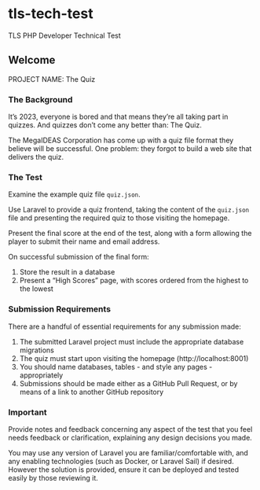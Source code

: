 # tls-tech-test
TLS PHP Developer Technical Test

## Welcome

PROJECT NAME: The Quiz

### The Background

It’s 2023, everyone is bored and that means they’re all taking part in quizzes. And quizzes don’t come any better than: The Quiz.

The MegaIDEAS Corporation has come up with a quiz file format they believe will be successful. One problem: they forgot to build a web site that delivers the quiz.

### The Test

Examine the example quiz file ``quiz.json``.

Use Laravel to provide a quiz frontend, taking the content of the ``quiz.json`` file and presenting the required quiz to those visiting the homepage.

Present the final score at the end of the test, along with a form allowing the player to submit their name and email address.

On successful submission of the final form:

  1. Store the result in a database
  1. Present a “High Scores” page, with scores ordered from the highest to the lowest


### Submission Requirements

There are a handful of essential requirements for any submission made:

  1. The submitted Laravel project must include the appropriate database migrations
  1. The quiz must start upon visiting the homepage (http://localhost:8001)
  1. You should name databases, tables - and style any pages - appropriately
  1. Submissions should be made either as a GitHub Pull Request, or by means of a link to another GitHub repository


### Important

Provide notes and feedback concerning any aspect of the test that you feel needs feedback or clarification, explaining any design decisions you made.

You may use any version of Laravel you are familiar/comfortable with, and any enabling technologies (such as Docker, or Laravel Sail) if desired. However the solution is provided, ensure it can be deployed and tested easily by those reviewing it.
